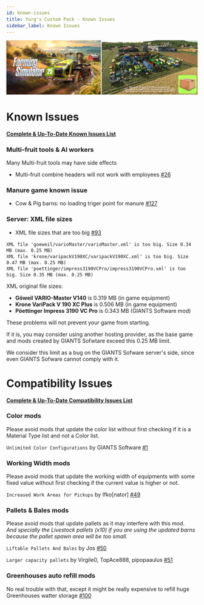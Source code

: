 ```yaml
---
id: known-issues
title: Yurg's Custom Pack - Known Issues
sidebar_label: Known Issues
---
```

[![](modHeader.png)](modScreen.png)
# Known Issues

[**Complete & Up-To-Date Known Issues List**](https://github.com/YurgFS/FS25_Yurg_Custom_Pack/issues?q=is%3Aopen%20label%3Aknown-issue%20sort%3Aupdated-desc)

### Multi-fruit tools & AI workers
Many Multi-fruit tools may have side effects
- Multi-fruit combine headers will not work with employees [#26](https://github.com/YurgFS/FS25_Yurg_Custom_Pack/issues/26)

### Manure game known issue
- Cow & Pig barns: no loading triger point for manure [#127](https://github.com/YurgFS/FS25_Yurg_Custom_Pack/issues/127)

### Server: XML file sizes

- XML file sizes that are too big [#93](https://github.com/YurgFS/FS25_Yurg_Custom_Pack/issues/93)

```
XML file 'goeweil/varioMaster/varioMaster.xml' is too big. Size 0.34 MB (max. 0.25 MB)
XML file 'krone/varipackV190XC/varipackV190XC.xml' is too big. Size 0.47 MB (max. 0.25 MB)
XML file 'poettinger/impress3190VCPro/impress3190VCPro.xml' is too big. Size 0.35 MB (max. 0.25 MB)
```

XML original file sizes:
- **Göweil VARIO-Master V140** is 0.319 MB (in game equipment)
- **Krone VariPack V 190 XC Plus** is 0.506 MB (in game equipment)
- **Pöettinger Impress 3190 VC Pro** is 0.343 MB (GIANTS Software mod)

These problems will not prevent your game from starting.

If it is, you may consider using another hosting provider, as the base game and mods created by GIANTS Sofwtare exceed this 0.25 MB limit.

We consider this limit as a bug on the GIANTS Sofware server's side, since even GIANTS Sofware cannot comply with it.


# Compatibility Issues

[**Complete & Up-To-Date Compatibility Issues List**](https://github.com/YurgFS/FS25_Yurg_Custom_Pack/issues?q=is%3Aopen%20label%3Acompatibility%20sort%3Aupdated-desc)

### Color mods

Please avoid mods that update the color list without first checking if it is a Material Type list and not a Color list.

`Unlimited Color Configurations` by GIANTS Software [#1](https://github.com/YurgFS/FS25_Yurg_Custom_Pack/issues/1)

### Working Width mods

Please avoid mods that update the working width of equipments with some fixed value without first checking if the current value is higher or not.

`Increased Work Areas for Pickups` by Ifko[nator] [#49](https://github.com/YurgFS/FS25_Yurg_Custom_Pack/issues/49)

### Pallets & Bales mods

Please avoid mods that update pallets as it may interfere with this mod.<br>*And specially the Livestock pallets (x10) if you are using the updated barns because the pallet spawn area will be too small.*

`Liftable Pallets And Bales` by Jos [#50](https://github.com/YurgFS/FS25_Yurg_Custom_Pack/issues/50)

`Larger capacity pallets` by Virgile0, TopAce888, pipopaaulus [#51](https://github.com/YurgFS/FS25_Yurg_Custom_Pack/issues/51)

### Greenhouses auto refill mods

No real trouble with that, except it might be really expensive to refill huge Greenhouses watter storage [#100](https://github.com/YurgFS/FS25_Yurg_Custom_Pack/issues/100)

